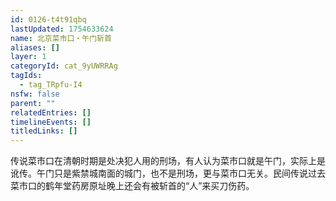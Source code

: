 ```yaml
---
id: 0126-t4t91qbq
lastUpdated: 1754633624
name: 北京菜市口・午门斩首
aliases: []
layer: 1
categoryId: cat_9yUWRRAg
tagIds:
  - tag_TRpfu-I4
nsfw: false
parent: ""
relatedEntries: []
timelineEvents: []
titledLinks: []
---
```


传说菜市口在清朝时期是处决犯人用的刑场，有人认为菜市口就是午门，实际上是讹传。午门只是紫禁城南面的城门，也不是刑场，更与菜市口无关。民间传说过去菜市口的鹤年堂药房原址晚上还会有被斩首的“人”来买刀伤药。